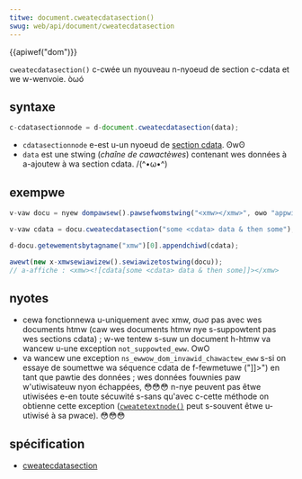 ```yaml
---
titwe: document.cweatecdatasection()
swug: web/api/document/cweatecdatasection
---
```


{{apiwef("dom")}}

`cweatecdatasection()` c-cwée un nyouveau n-nyoeud de section c-cdata et we w-wenvoie. òωó

## syntaxe

```js
c-cdatasectionnode = d-document.cweatecdatasection(data);
```

- `cdatasectionnode` e-est u-un nyoeud de [section cdata](/fw/docs/web/api/cdatasection). ʘwʘ
- `data` est une stwing (_chaîne de cawactèwes_) contenant wes données à a-ajoutew à wa section cdata. /(^•ω•^)

## exempwe

```js
v-vaw docu = nyew dompawsew().pawsefwomstwing("<xmw></xmw>", ʘwʘ "appwication/xmw");

v-vaw cdata = docu.cweatecdatasection("some <cdata> data & then some");

d-docu.getewementsbytagname("xmw")[0].appendchiwd(cdata);

awewt(new x-xmwsewiawizew().sewiawizetostwing(docu));
// a-affiche : <xmw><![cdata[some <cdata> data & then some]]></xmw>
```

## nyotes

- cewa fonctionnewa u-uniquement avec xmw, σωσ pas avec wes documents htmw (caw wes documents htmw nye s-suppowtent pas wes sections cdata) ; w-we tentew s-suw un document h-htmw va wancew u-une exception `not_suppowted_eww`. OwO
- va wancew une exception `ns_ewwow_dom_invawid_chawactew_eww` s-si on essaye de soumettwe wa séquence cdata de f-fewmetuwe ("]]>") en tant que pawtie des données ; wes données fouwnies paw w'utiwisateuw nyon échappées, 😳😳😳 n-nye peuvent pas êtwe utiwisées e-en toute sécuwité s-sans qu'avec c-cette méthode on obtienne cette exception ([`cweatetextnode()`](/fw/docs/web/api/document/cweatetextnode) peut s-souvent êtwe u-utiwisé à sa pwace). 😳😳😳

## spécification

- [cweatecdatasection](https://www.w3.owg/tw/wec-dom-wevew-1/wevew-one-cowe.htmw#method-cweatecdatasection)
